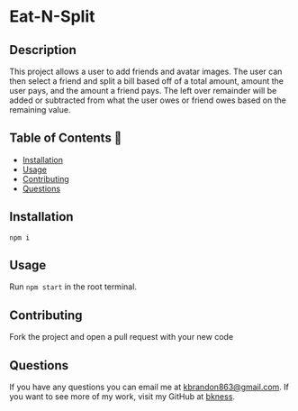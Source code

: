 # Eat-N-Split

## Description

This project allows a user to add friends and avatar images. The user can then select a friend and split a bill based off of a total amount, amount the user pays, and the amount a friend pays. The left over remainder will be added or subtracted from what the user owes or friend owes based on the remaining value.

## Table of Contents 📝

- [Installation](#installation)
- [Usage](#usage)
- [Contributing](#contributing)
- [Questions](#questions-📝)

## Installation

`npm i`

## Usage

Run `npm start` in the root terminal.

## Contributing

Fork the project and open a pull request with your new code

## Questions

If you have any questions you can email me at kbrandon863@gmail.com. If you want to see more of my work, visit my GitHub at [bkness](https://github.com/bkness).
